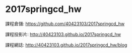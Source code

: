 # 2017springcd_hw

課程倉儲: <a href="https://github.com/40423103/2017springcd_hw">https://github.com/40423103/2017springcd_hw</a>

課程投影片: <a href="http://40423103.github.io/2017springcd_hw">http://40423103.github.io/2017springcd_hw</a>

課程網誌: <a href="http://40423103.github.io/2017springcd_hw/blog">http://40423103.github.io/2017springcd_hw/blog</a>